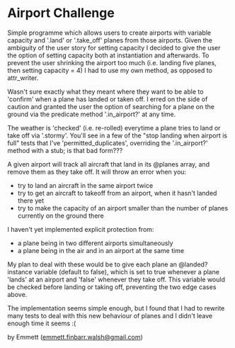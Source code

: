 Airport Challenge
=================

Simple programme which allows users to create airports with variable capacity
and '.land' or '.take_off' planes from those airports. Given the ambiguity of
the user story for setting capacity I decided to give the user the option of
setting capacity both at instantiation and afterwards. To prevent the user
shrinking the airport too much (i.e. landing five planes, then setting
capacity = 4) I had to use my own method, as opposed to attr_writer.

Wasn't sure exactly what they meant where they want to be able to 'confirm'
when a plane has landed or taken off. I erred on the side of caution and
granted the user the option of searching for a plane on the ground via the
predicate method '.in_airport?' at any time.

The weather is 'checked' (i.e. re-rolled) everytime a plane tries to land or
take off via '.stormy'. You'll see in a few of the "stop landing when airport
is full" tests that I've 'permitted_duplicates', overriding the '.in_airport?'
method with a stub; is that bad form???

A given airport will track all aircraft that land in its @planes array, and
remove them as they take off. It will throw an error when you:

- try to land an aircraft in the same airport twice
- try to get an aircraft to takeoff from an airport, when it hasn't landed
there yet
- try to make the capacity of an airport smaller than the number of planes
currently on the ground there

I haven't yet implemented explicit protection from:

- a plane being in two different airports simultaneously
- a plane being in the air and in an airport at the same time

My plan to deal with these would be to give each plane an @landed? instance
variable (default to false), which is set to true whenever a plane 'lands'
at an airport and 'false' whenever they take off. This variable would be
checked before landing or taking off, preventing the two edge cases above.

The implementation seems simple enough, but I found that I had to rewrite
many tests to deal with this new behaviour of planes and I didn't leave
enough time it seems :(


by Emmett (emmett.finbarr.walsh@gmail.com)
